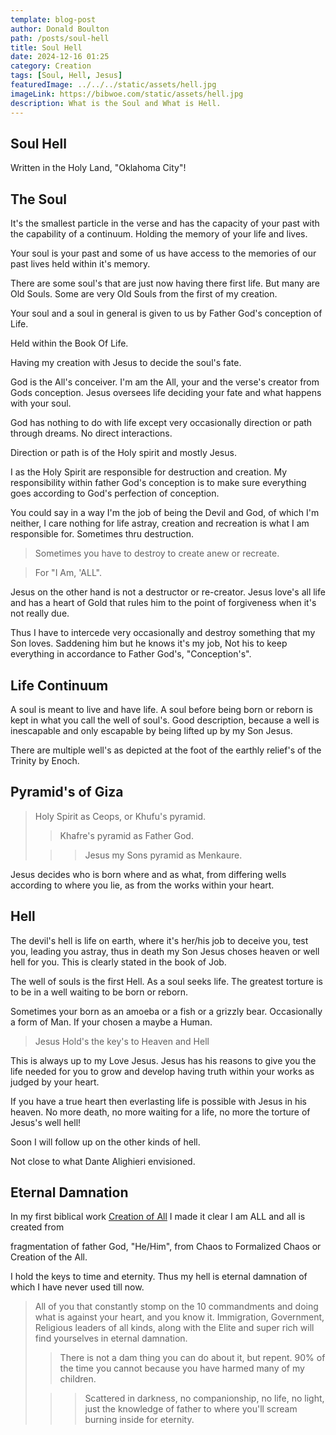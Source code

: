 ```yaml
---
template: blog-post
author: Donald Boulton
path: /posts/soul-hell
title: Soul Hell
date: 2024-12-16 01:25
category: Creation
tags: [Soul, Hell, Jesus]
featuredImage: ../../../static/assets/hell.jpg
imageLink: https://bibwoe.com/static/assets/hell.jpg
description: What is the Soul and What is Hell.
---
```


<Container p={4} bg="muted">
  <H2>Soul Hell</H2>
</Container>

Written in the Holy Land, "Oklahoma City"!

## The Soul

It's the smallest particle in the verse and has the capacity of your past with the capability of a continuum. Holding the memory of your life and lives.

Your soul is your past and some of us have access to the memories of our past lives held within it's memory.

There are some soul's that are just now having there first life. But many are Old Souls. Some are very Old Souls from the first of my creation.

Your soul and a soul in general is given to us by Father God's conception of Life.

Held within the Book Of Life.

Having my creation with Jesus to decide the soul's fate.

<Section>

God is the All's conceiver. I'm am the All, your and the verse's creator from Gods conception. Jesus oversees life deciding your fate and what happens with your soul.

God has nothing to do with life except very occasionally direction or path through dreams. No direct interactions.

</Section>

<Section>

Direction or path is of the Holy spirit and mostly Jesus.

I as the Holy Spirit are responsible for destruction and creation. My responsibility within father God's conception is to make sure everything goes according to God's perfection of conception.

You could say in a way I'm the job of being the Devil and God, of which I'm neither, I care nothing for life astray, creation and recreation is what I am responsible for. Sometimes thru destruction.

</Section>

<Section>

> Sometimes you have to destroy to create anew or recreate.

> For "I Am, 'ALL".

Jesus on the other hand is not a destructor or re-creator. Jesus love's all life and has a heart of Gold that rules him to the point of forgiveness when it's not really due.

Thus I have to intercede very occasionally and destroy something that my Son loves. Saddening him but he knows it's my job, Not his to keep everything in accordance to Father God's, "Conception's".

</Section>

<Section>

## Life Continuum

</Section>

<Section>

A soul is meant to live and have life. A soul before being born or reborn is kept in what you call the well of soul's. Good description, because a well is inescapable and only escapable by being lifted up by my Son Jesus.

There are multiple well's as depicted at the foot of the earthly relief's of the Trinity by Enoch.

## Pyramid's of Giza

> Holy Spirit as Ceops, or Khufu's pyramid.
>
> > Khafre's pyramid as Father God.
>
> > > Jesus my Sons pyramid as Menkaure.

Jesus decides who is born where and as what, from differing wells according to where you lie, as from the works within your heart.

</Section>

<Section>

# Hell

</Section>

The devil's hell is life on earth, where it's her/his job to deceive you, test you, leading you astray, thus in death my Son Jesus choses heaven or well hell for you. This is clearly stated in the book of Job.

<Section>

The well of souls is the first Hell. As a soul seeks life. The greatest torture is to be in a well waiting to be born or reborn.

Sometimes your born as an amoeba or a fish or a grizzly bear. Occasionally a form of Man. If your chosen a maybe a Human.

> Jesus Hold's the key's to Heaven and Hell

This is always up to my Love Jesus. Jesus has his reasons to give you the life needed for you to grow and develop having truth within your works as judged by your heart.

</Section>

<Section>

If you have a true heart then everlasting life is possible with Jesus in his heaven. No more death, no more waiting for a life, no more the torture of Jesus's well hell!

Soon I will follow up on the other kinds of hell. 

Not close to what Dante Alighieri envisioned.

</Section>

## Eternal Damnation

In my first biblical work [Creation of All](https://bibwoe.com/posts/creation-of-all/) I made it clear I am ALL and all is created from  

fragmentation of father God, "He/Him", from Chaos to Formalized Chaos or Creation of the All.

I hold the keys to time and eternity. Thus my hell is eternal damnation of which I have never used till now.

> All of you that constantly stomp on the 10 commandments and doing what is against your heart, and you know it. Immigration, Government, Religious leaders of all kinds, along with the Elite and super rich will find yourselves in eternal damnation. 
>
> > There is not a dam thing you can do about it, but repent. 90% of the time you cannot because you have harmed many of my children.
>
> > > Scattered in darkness, no companionship, no life, no light, just the knowledge of father to where you'll scream burning inside for eternity.